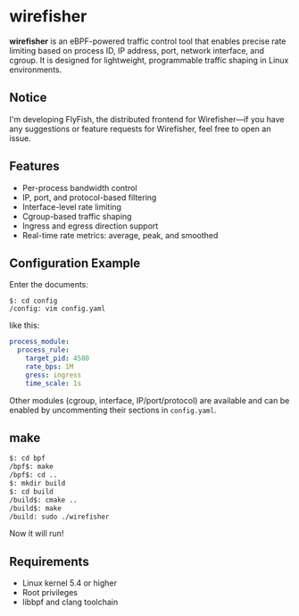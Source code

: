 # wirefisher
**wirefisher** is an eBPF-powered traffic control tool that enables precise rate limiting based on process ID, IP address, port, network interface, and cgroup. It is designed for lightweight, programmable traffic shaping in Linux environments.

## Notice

I'm developing FlyFish, the distributed frontend for Wirefisher—if you have any suggestions or feature requests for Wirefisher, feel free to open an issue.

## Features

- Per-process bandwidth control
- IP, port, and protocol-based filtering
- Interface-level rate limiting
- Cgroup-based traffic shaping
- Ingress and egress direction support
- Real-time rate metrics: average, peak, and smoothed

## Configuration Example

Enter the documents:
```
$: cd config
/config: vim config.yaml
```

like this:

```yaml
process_module:
  process_rule:
    target_pid: 4580
    rate_bps: 1M
    gress: ingress
    time_scale: 1s
```

Other modules (cgroup, interface, IP/port/protocol) are available and can be enabled by uncommenting their sections in `config.yaml`.

## make

```bash
$: cd bpf
/bpf$: make
/bpf$: cd ..
$: mkdir build
$: cd build
/build$: cmake ..
/build$: make
/build: sudo ./wirefisher
```

Now it will run!

## Requirements

- Linux kernel 5.4 or higher
- Root privileges
- libbpf and clang toolchain

